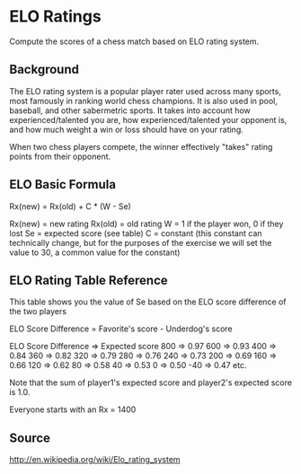 # ELO Ratings

Compute the scores of a chess match based on ELO rating system.

## Background

The ELO rating system is a popular player rater used across many sports, most famously in ranking world chess champions. It is also used in pool, baseball, and other sabermetric sports. It takes into account how experienced/talented you are, how experienced/talented your opponent is, and how much weight a win or loss should have on your rating.

When two chess players compete, the winner effectively "takes" rating points from their opponent. 

## ELO Basic Formula

Rx(new) = Rx(old) + C * (W - Se)

Rx(new) = new rating
Rx(old) = old rating
W = 1 if the player won, 0 if they lost
Se = expected score (see table)
C = constant (this constant can technically change, but for the purposes of the exercise we will set the value to 30, a common value for the constant)

## ELO Rating Table Reference
This table shows you the value of Se based on the ELO score difference of the two players

ELO Score Difference = Favorite's score - Underdog's score

ELO Score Difference => Expected score
800 => 0.97
600 => 0.93
400 => 0.84
360 => 0.82
320 => 0.79
280 => 0.76
240 => 0.73
200 => 0.69
160 => 0.66
120 => 0.62
80 => 0.58
40 => 0.53
0 => 0.50
-40 => 0.47
etc.

Note that the sum of player1's expected score and player2's expected score
is 1.0.

Everyone starts with an Rx = 1400

## Source
http://en.wikipedia.org/wiki/Elo_rating_system
